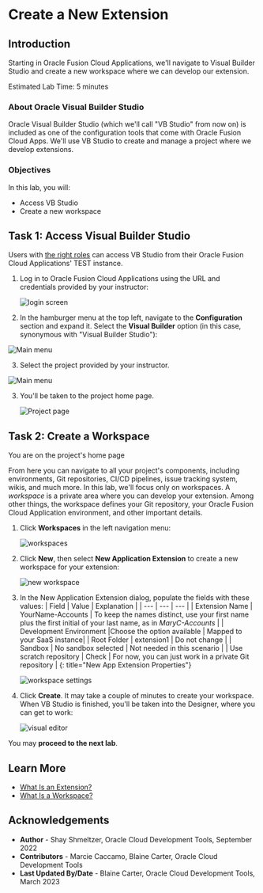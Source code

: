 # Create a New Extension

## Introduction

Starting in Oracle Fusion Cloud Applications, we'll navigate to Visual Builder Studio and create a new workspace where we can develop our extension.

Estimated Lab Time: 5 minutes

### About Oracle Visual Builder Studio
Oracle Visual Builder Studio (which we'll call "VB Studio" from now on) is included as one of the configuration tools that come with Oracle Fusion Cloud Apps. We'll use VB Studio to create and manage a project where we develop extensions.

### Objectives

In this lab, you will:
* Access VB Studio
* Create a new workspace


## Task 1: Access Visual Builder Studio

Users with [the right roles](https://docs.oracle.com/en/cloud/paas/visual-builder/visualbuilder-administration/configure-oracle-cloud-applications-custom-roles.html) can access VB Studio from their Oracle Fusion Cloud Applications' TEST instance.

1. Log in to Oracle Fusion Cloud Applications using the URL and credentials provided by your instructor:

	![login screen](images/login.png)

2. In the hamburger menu at the top left, navigate to the **Configuration** section and expand it. Select the **Visual Builder** option (in this case, synonymous with "Visual Builder Studio"):

  ![Main menu](images/menu.png)

3. Select the project provided by your instructor.

  ![Main menu](images/selectproject.png)

3. You'll be taken to the project home page.

	![Project page](images/emptyproject.png)

## Task 2: Create a Workspace
You are on the project's home page

From here you can navigate to all your project's components, including environments, Git repositories, CI/CD pipelines, issue tracking system, wikis, and much more. In this lab, we'll focus only on workspaces. A *workspace* is a private area where you can develop your extension. Among other things, the workspace defines your Git repository, your Oracle Fusion Cloud Application environment, and other important details.

1. Click **Workspaces** in the left navigation menu:

	![workspaces](images/workspace.png)

2. Click **New**, then select **New Application Extension** to create a new workspace for your extension:

	![new workspace](images/newworkspace.png)

3. In the New Application Extension dialog, populate the fields with these values:
| Field | Value | Explanation |
| --- | --- | --- |
| Extension Name | YourName-Accounts | To keep the names distinct, use your first name plus the first initial of your last name, as in *MaryC-Accounts* |
| Development Environment |Choose the option available | Mapped to your SaaS instance|
| Root Folder | extension1 | Do not change |
| Sandbox | No sandbox selected | Not needed in this scenario |
| Use scratch repository | Check | For now, you can just work in a private Git repository |
{: title="New App Extension Properties"}

	![workspace settings](images/workspacesettings.png)

4. Click **Create**.  It may take a couple of minutes to create your workspace.  When VB Studio is finished, you'll be taken into the Designer, where you can get to work:

	![visual editor](images/results.png)

You may **proceed to the next lab**.

## Learn More

* [What Is an Extension?](https://docs.oracle.com/en/cloud/paas/visual-builder/visualbuilder-building-appui/basics.html#GUID-A729A4FB-CD2E-48C8-BDE3-577DEE835332)
* [What Is a Workspace?](https://docs.oracle.com/en/cloud/paas/visual-builder/visualbuilder-building-appui/basics.html#GUID-8E1EF322-51B5-4411-BAAA-F2AB3796C8FB)

## Acknowledgements
* **Author** - Shay Shmeltzer, Oracle Cloud Development Tools, September 2022
* **Contributors** -  Marcie Caccamo, Blaine Carter, Oracle Cloud Development Tools
* **Last Updated By/Date** - Blaine Carter, Oracle Cloud Development Tools, March 2023
